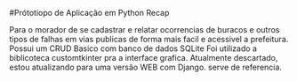 #Prótotiopo de Aplicação em Python Recap

Para o morador de se cadastrar e relatar ocorrencias de buracos e outros tipos de falhas em vias publicas de forma mais facil e acessivel a prefeitura.
Possui um CRUD Basico com banco de dados SQLite
Foi utilizado a biblicoteca customtkinter pra a interface grafica.
Atualmente descartado, estou atualizando para uma versão WEB com Django.
serve de referencia.
